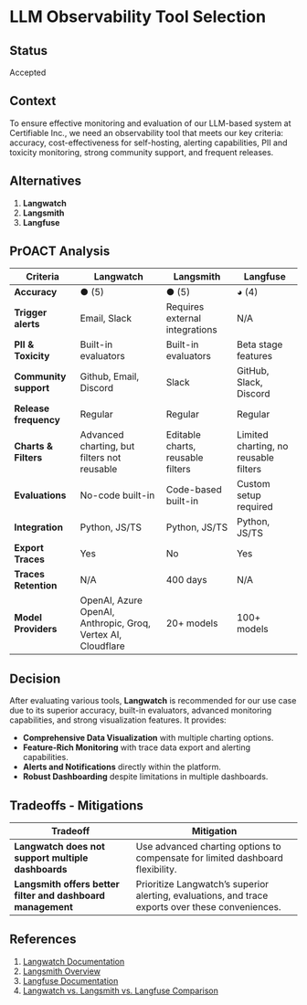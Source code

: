 # LLM Observability Tool Selection

## Status

Accepted

## Context

To ensure effective monitoring and evaluation of our LLM-based system at Certifiable Inc., we need an observability tool that meets our key criteria: accuracy, cost-effectiveness for self-hosting, alerting capabilities, PII and toxicity monitoring, strong community support, and frequent releases.

## Alternatives

1. **Langwatch**
2. **Langsmith**
3. **Langfuse**

## PrOACT Analysis

| Criteria               | Langwatch | Langsmith | Langfuse |
|-----------------------|-----------|-----------|-----------|
| **Accuracy**          | ● (5)     | ● (5)     | ◕ (4)     |
| **Trigger alerts**    | Email, Slack | Requires external integrations | N/A |
| **PII & Toxicity**    | Built-in evaluators | Built-in evaluators | Beta stage features |
| **Community support** | Github, Email, Discord | Slack | GitHub, Slack, Discord |
| **Release frequency** | Regular | Regular | Regular |
| **Charts & Filters**  | Advanced charting, but filters not reusable | Editable charts, reusable filters | Limited charting, no reusable filters |
| **Evaluations**       | No-code built-in | Code-based built-in | Custom setup required |
| **Integration**       | Python, JS/TS | Python, JS/TS | Python, JS/TS |
| **Export Traces**     | Yes | No | Yes |
| **Traces Retention**  | N/A | 400 days | N/A |
| **Model Providers**   | OpenAI, Azure OpenAI, Anthropic, Groq, Vertex AI, Cloudflare | 20+ models | 100+ models |

## Decision

After evaluating various tools, **Langwatch** is recommended for our use case due to its superior accuracy, built-in evaluators, advanced monitoring capabilities, and strong visualization features. It provides:

- **Comprehensive Data Visualization** with multiple charting options.
- **Feature-Rich Monitoring** with trace data export and alerting capabilities.
- **Alerts and Notifications** directly within the platform.
- **Robust Dashboarding** despite limitations in multiple dashboards.

## Tradeoffs - Mitigations

| Tradeoff | Mitigation |
|----------|------------|
| **Langwatch does not support multiple dashboards** | Use advanced charting options to compensate for limited dashboard flexibility. |
| **Langsmith offers better filter and dashboard management** | Prioritize Langwatch’s superior alerting, evaluations, and trace exports over these conveniences. |

## References

1. [Langwatch Documentation](https://docs.langwatch.ai/introduction)
2. [Langsmith Overview](https://www.langchain.com/langsmith)
3. [Langfuse Documentation](https://langfuse.com/docs)
4. [Langwatch vs. Langsmith vs. Langfuse Comparison](https://langwatch.ai/comparison)
